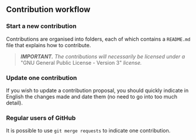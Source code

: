 Contribution workflow
---------------------

### Start a new contribution

Contributions are organised into folders, each of which contains a `README.md` file that explains how to contribute.


> ***IMPORTANT.*** *The contributions will necessarily be licensed under a* "GNU General Public License - Version 3" *license.*


### Update one contribution

If you wish to update a contribution proposal, you should quickly indicate in English the changes made and date them (no need to go into too much detail).


### Regular users of GitHub

It is possible to use `git merge requests` to indicate one contribution.

